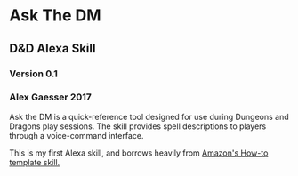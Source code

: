 # Ask The DM
## D&D Alexa Skill
### Version 0.1

### Alex Gaesser 2017

Ask the DM is a quick-reference tool designed for use during Dungeons and Dragons play sessions. The skill provides spell descriptions to players through a voice-command interface.

This is my first Alexa skill, and borrows heavily from [Amazon's How-to template skill.](https://github.com/alexa/skill-sample-nodejs-howto)

